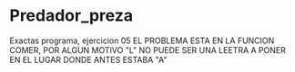 # Predador_preza
Exactas programa, ejercicion 05
EL PROBLEMA ESTA EN LA FUNCION COMER, POR ALGUN MOTIVO "L" NO PUEDE SER UNA LEETRA A PONER EN EL LUGAR DONDE ANTES ESTABA "A"
